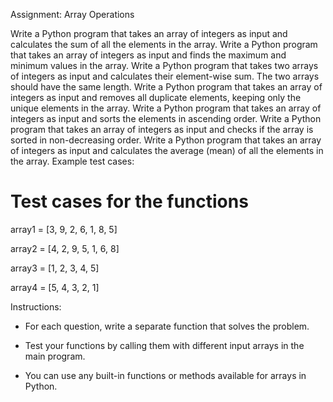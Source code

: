 Assignment: Array Operations

Write a Python program that takes an array of integers as input and calculates the sum of all the elements in the array.
Write a Python program that takes an array of integers as input and finds the maximum and minimum values in the array.
Write a Python program that takes two arrays of integers as input and calculates their element-wise sum. The two arrays should have the same length.
Write a Python program that takes an array of integers as input and removes all duplicate elements, keeping only the unique elements in the array.
Write a Python program that takes an array of integers as input and sorts the elements in ascending order.
Write a Python program that takes an array of integers as input and checks if the array is sorted in non-decreasing order.
Write a Python program that takes an array of integers as input and calculates the average (mean) of all the elements in the array.
Example test cases:

# Test cases for the functions

array1 = [3, 9, 2, 6, 1, 8, 5]

array2 = [4, 2, 9, 5, 1, 6, 8]

array3 = [1, 2, 3, 4, 5]

array4 = [5, 4, 3, 2, 1]

Instructions:

- For each question, write a separate function that solves the problem.

- Test your functions by calling them with different input arrays in the main program.

- You can use any built-in functions or methods available for arrays in Python.